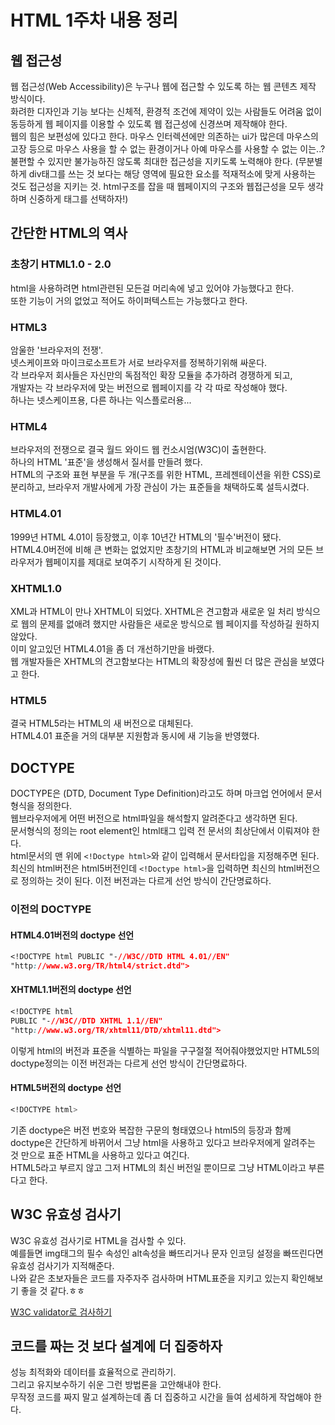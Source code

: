 # HTML 1주차 내용 정리

## 웹 접근성

웹 접근성(Web Accessibility)은 누구나 웹에 접근할 수 있도록 하는 웹 콘텐츠 제작 방식이다.  
화려한 디자인과 기능 보다는 신체적, 환경적 조건에 제약이 있는 사람들도 어려움 없이 동등하게 웹 페이지를 이용할 수 있도록 웹 접근성에 신경쓰며 제작해야 한다.  
웹의 힘은 보편성에 있다고 한다. 마우스 인터렉션에만 의존하는 ui가 많은데 마우스의 고장 등으로 마우스 사용을 할 수 없는 환경이거나 아예 마우스를 사용할 수 없는 이는..?  
불편할 수 있지만 불가능하진 않도록 최대한 접근성을 지키도록 노력해야 한다.
(무분별하게 div태그를 쓰는 것 보다는 해당 영역에 필요한 요소를 적재적소에 맞게 사용하는 것도 접근성을 지키는 것. html구조를 잡을 때 웹페이지의 구조와 웹접근성을 모두 생각하며 신중하게 태그를 선택하자!)

## 간단한 HTML의 역사

### 초창기 HTML1.0 - 2.0

html을 사용하려면 html관련된 모든걸 머리속에 넣고 있어야 가능했다고 한다.  
또한 기능이 거의 없었고 적어도 하이퍼텍스트는 가능했다고 한다.

### HTML3

암울한 '브라우저의 전쟁'.  
넷스케이프와 마이크로소프트가 서로 브라우저를 정복하기위해 싸운다.  
각 브라우저 회사들은 자신만의 독점적인 확장 모듈을 추가하려 경쟁하게 되고,  
개발자는 각 브라우저에 맞는 버전으로 웹페이지를 각 각 따로 작성해야 했다.  
하나는 넷스케이프용, 다른 하나는 익스플로러용...  

### HTML4

브라우저의 전쟁으로 결국 월드 와이드 웹 컨소시엄(W3C)이 출현한다.  
하나의 HTML '표준'을 생성해서 질서를 만들려 했다.  
HTML의 구조와 표현 부분을 두 개(구조를 위한 HTML, 프레젠테이션을 위한 CSS)로 분리하고, 브라우저 개발사에게 가장 관심이 가는 표준들을 채택하도록 설득시켰다.  

### HTML4.01

1999년 HTML 4.01이 등장했고, 이후 10년간 HTML의 '필수'버전이 됐다.  
HTML4.0버전에 비해 큰 변화는 없었지만 초창기의 HTML과 비교해보면 거의 모든 브라우저가 웹페이지를 제대로 보여주기 시작하게 된 것이다.

### XHTML1.0

XML과 HTML이 만나 XHTML이 되었다. XHTML은 견고함과 새로운 일 처리 방식으로 웹의 문제를 없애려 했지만 사람들은 새로운 방식으로 웹 페이지를 작성하길 원하지 않았다.  
이미 알고있던 HTML4.01을 좀 더 개선하기만을 바랬다.  
웹 개발자들은 XHTML의 견고함보다는 HTML의 확장성에 훨씬 더 많은 관심을 보였다고 한다.  

### HTML5

결국 HTML5라는 HTML의 새 버전으로 대체된다.  
HTML4.01 표준을 거의 대부분 지원함과 동시에 새 기능을 반영했다.  

## DOCTYPE

DOCTYPE은 (DTD, Document Type Definition)라고도 하며 마크업 언어에서 문서 형식을 정의한다.  
웹브라우저에게 어떤 버전으로 html파일을 해석할지 알려준다고 생각하면 된다.  
문서형식의 정의는 root element인 html태그 입력 전 문서의 최상단에서 이뤄져야 한다.  
html문서의 맨 위에 `<!Doctype html>`와 같이 입력해서 문서타입을 지정해주면 된다.
최신의 html버전은 html5버전인데 `<!Doctype html>`을 입력하면 최신의 html버전으로 정의하는 것이 된다.
이전 버전과는 다르게 선언 방식이 간단명료하다.

### 이전의 DOCTYPE

#### HTML4.01버전의 doctype 선언

```css
<!DOCTYPE html PUBLIC "-//W3C//DTD HTML 4.01//EN"
"http://www.w3.org/TR/html4/strict.dtd">
```

#### XHTML1.1버전의 doctype 선언

```css
<!DOCTYPE html
PUBLIC "-//W3C//DTD XHTML 1.1//EN"
"http://www.w3.org/TR/xhtml11/DTD/xhtml11.dtd">
```

이렇게 html의 버전과 표준을 식별하는 파일을 구구절절 적어줘야했었지만 HTML5의 doctype정의는 이전 버전과는 다르게 선언 방식이 간단명료하다.

#### HTML5버전의 doctype 선언

```css
<!DOCTYPE html>
```

기존 doctype은 버전 번호와 복잡한 구문의 형태였으나 html5의 등장과 함께 doctype은 간단하게 바뀌어서 그냥 html을 사용하고 있다고 브라우저에게 알려주는 것 만으로 표준 HTML을 사용하고 있다고 여긴다.  
HTML5라고 부르지 않고 그저 HTML의 최신 버전일 뿐이므로 그냥 HTML이라고 부른다고 한다.  

## W3C 유효성 검사기

W3C 유효성 검사기로 HTML을 검사할 수 있다.  
예를들면 img태그의 필수 속성인 alt속성을 빠뜨리거나 문자 인코딩 설정을 빠뜨린다면 유효성 검사기가 지적해준다.  
나와 같은 초보자들은 코드를 자주자주 검사하며 HTML표준을 지키고 있는지 확인해보기 좋을 것 같다.ㅎㅎ  

[W3C validator로 검사하기](https://validator.w3.org/)

## 코드를 짜는 것 보다 설계에 더 집중하자

성능 최적화와 데이터를 효율적으로 관리하기.  
그리고 유지보수하기 쉬운 그런 방법론을 고안해내야 한다.  
무작정 코드를 짜지 말고 설계하는데 좀 더 집중하고 시간을 들여 섬세하게 작업해야 한다.
